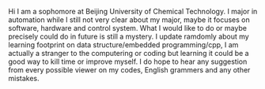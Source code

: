 Hi I am a sophomore at Beijing University of Chemical Technology.
I major in automation while I still not very clear about my major, maybe it focuses on software, hardware and control system. What I would like to do or maybe precisely could do in future is still a mystery.
I update ramdomly about my learning footprint on data structure/embedded programming/cpp, I am actually a stranger to the computering or coding but learning it could be a good way to kill time or improve myself.
I do hope to hear any suggestion from every possible viewer on my codes, English grammers and any other mistakes.

